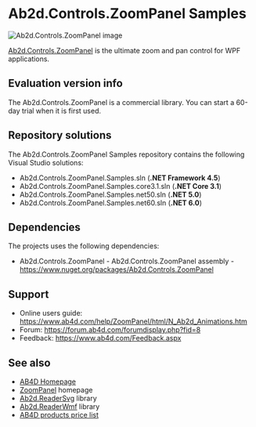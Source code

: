 # Ab2d.Controls.ZoomPanel Samples

![Ab2d.Controls.ZoomPanel image](https://www.ab4d.com/images/Banner/Banner_ZoomPanel_intro.png)

[Ab2d.Controls.ZoomPanel](https://www.ab4d.com/ZoomPanel.aspx) is the ultimate zoom and pan control for WPF applications.

## Evaluation version info

The Ab2d.Controls.ZoomPanel is a commercial library. You can start a 60-day trial when it is first used.

## Repository solutions

The Ab2d.Controls.ZoomPanel Samples repository contains the following Visual Studio solutions:
* Ab2d.Controls.ZoomPanel.Samples.sln (**.NET Framework 4.5**)
* Ab2d.Controls.ZoomPanel.Samples.core3.1.sln (**.NET Core 3.1**)
* Ab2d.Controls.ZoomPanel.Samples.net50.sln (**.NET 5.0**)
* Ab2d.Controls.ZoomPanel.Samples.net60.sln (**.NET 6.0**)

## Dependencies

The projects uses the following dependencies:
* Ab2d.Controls.ZoomPanel - Ab2d.Controls.ZoomPanel assembly - https://www.nuget.org/packages/Ab2d.Controls.ZoomPanel

## Support

* Online users guide: https://www.ab4d.com/help/ZoomPanel/html/N_Ab2d_Animations.htm
* Forum: https://forum.ab4d.com/forumdisplay.php?fid=8
* Feedback: https://www.ab4d.com/Feedback.aspx

## See also

* [AB4D Homepage](https://www.ab4d.com/)
* [ZoomPanel](https://www.ab4d.com/ZoomPanel.aspx) homepage
* [Ab2d.ReaderSvg](https://www.ab4d.com/ReaderSvg.aspx) library
* [Ab2d.ReaderWmf](https://www.ab4d.com/ReaderWmf.aspx) library
* [AB4D products price list](https://www.ab4d.com/Purchase.aspx#ZoomPanel)
